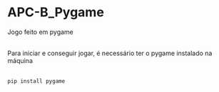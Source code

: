 # APC-B_Pygame
Jogo feito em pygame

<br>
Para iniciar e conseguir jogar, é necessário ter o pygame instalado na máquina<br><br>

```
pip install pygame
```
